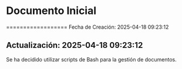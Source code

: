 # Documento Inicial
==================
Fecha de Creación: 2025-04-18 09:23:12

## Actualización: 2025-04-18 09:23:12
Se ha decidido utilizar scripts de Bash para la gestión de documentos.

